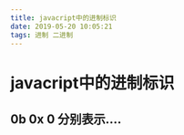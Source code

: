 ```yaml
---
title: javacript中的进制标识
date: 2019-05-20 10:05:21
tags: 进制 二进制
---
```


# javacript中的进制标识

## 0b 0x 0  分别表示....


